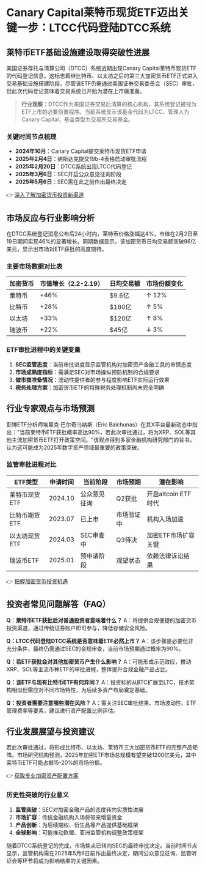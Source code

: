 # Canary Capital莱特币现货ETF迈出关键一步：LTCC代码登陆DTCC系统

## 莱特币ETF基础设施建设取得突破性进展
美国证券存托与清算公司（DTCC）系统近期出现Canary Capital莱特币现货ETF的代码登记信息，这标志着继比特币、以太坊之后的第三大加密货币ETF正式进入交易基础设施搭建阶段。尽管该ETF仍需通过美国证券交易委员会（SEC）审批，但此次代码登记意味着交易系统已开始为潜在上市做准备。

> **行业观察**：DTCC作为美国证券交易后清算的核心机构，其系统登记被视为ETF上市的必要前置程序。当前系统显示该基金代码为LTCC，管理人为Canary Capital，基金类型为交易所交易基金。

### 关键时间节点梳理
- **2024年10月**：Canary Capital提交莱特币现货ETF申请
- **2025年2月4日**：纳斯达克提交19b-4表格启动审批流程
- **2025年2月20日**：DTCC系统出现LTCC代码登记
- **2025年3月6日**：SEC开启公众意见征询阶段
- **2025年5月6日**：SEC需在此之前作出最终决定

👉 [深入了解加密货币投资新渠道](https://bit.ly/okx_welcome)

## 市场反应与行业影响分析
在DTCC系统登记消息公布后24小时内，莱特币价格涨幅达4%，市值在2月2日至19日期间实现46%的显著增长。同期数据显示，该加密货币日均交易额突破96亿美元，显示出市场对ETF获批的高度期待。

### 主要市场数据对比表
| 加密货币 | 市值增长（2.2-2.19） | 日均交易额 | 市场份额变化 |
|----------|----------------------|------------|--------------|
| 莱特币   | +46%                 | $9.6亿     | ↑ 12%        |
| 比特币   | +28%                 | $180亿     | ↑ 5%         |
| 以太坊   | +33%                 | $120亿     | ↑ 8%         |
| 瑞波币   | +22%                 | $45亿      | ↓ 3%         |

### ETF审批进程中的关键变量
1. **SEC监管态度**：当前审批进度显示监管机构对加密资产金融工具的审慎态度
2. **市场成熟度指标**：需满足SEC对市场操纵预防机制的合规要求
3. **做市商准备情况**：流动性提供者的参与程度影响ETF实际运行效果
4. **税务处理方案**：加密货币ETF的特殊税务处理机制尚未完全明确

## 行业专家观点与市场预测
彭博ETF分析师埃里克·巴尔奇乌纳斯（Eric Balchunas）在其X平台最新动态中指出："当前莱特币ETF获批概率高达90%，若此次审批通过，将为XRP、SOL等其他主流加密货币ETF打开政策空间。"该观点得到多家金融机构研究部门的背书，认为这可能成为2025年数字资产领域最重要的政策突破。

### 监管审批进程对比
| ETF类型       | 申请时间 | 当前阶段       | 市场预期    | 潜在影响                 |
|--------------|----------|----------------|-------------|--------------------------|
| 莱特币现货ETF | 2024.10  | 公众意见征询   | Q2获批      | 开启altcoin ETF时代      |
| 比特币期货ETF | 2023.07  | 已上市         | 市场验证中  | 机构入场加速             |
| 以太坊现货ETF | 2024.03  | SEC审查中      | Q3待决      | 加密ETF市场扩容关键       |
| 瑞波币ETF     | 2025.01  | 预申请阶段     | 观望状态    | 依赖法律诉讼结果          |

👉 [把握加密货币投资机遇](https://bit.ly/okx_welcome)

## 投资者常见问题解答（FAQ）

**Q：莱特币ETF获批后对普通投资者意味着什么？**
A：将提供合规便捷的加密货币投资渠道，通过传统证券账户即可参与，降低存储安全风险。

**Q：LTCC代码登陆DTCC系统是否意味着ETF必然上市？**
A：该步骤是必要但非充分条件，最终仍需通过SEC的合规审查，当前市场预期通过概率为90%。

**Q：若ETF获批会对其他加密货币产生什么影响？**
A：可能形成示范效应，推动XRP、SOL等主流币种ETF的审批进程，整体提升合规金融产品占比。

**Q：该ETF与现有比特币ETF有何异同？**
A：投资标的从BTC扩展至LTC，技术架构相似但需应对不同市场特性，为后续多资产布局奠定基础。

**Q：投资者需要注意哪些潜在风险？**
A：需关注SEC审批结果、市场波动性、ETF管理费率等要素，建议进行资产配置比例评估。

## 行业发展展望与投资建议
若此次审批通过，将形成比特币、以太坊、莱特币三大加密货币ETF的完整产品矩阵。市场研究机构预测，2025年加密ETF市场总规模有望突破1200亿美元，其中莱特币ETF可能占据15-20%的市场份额。

👉 [获取专业加密资产配置方案](https://bit.ly/okx_welcome)

### 历史性突破的行业意义
1. **监管突破**：SEC对加密金融产品的态度转向实质性进展
2. **市场扩容**：传统金融机构入场将带来增量资金
3. **产品创新**：为后续期权、衍生品等产品提供基础框架
4. **全球影响**：可能推动欧盟、亚洲监管机构调整政策框架

随着DTCC系统登记的完成，市场焦点已转向SEC的最终审批决定。当前时间节点显示，监管机构需在2025年5月6日前作出最终决定，期间公众意见征询、监管听证会等环节将成为影响结果的关键因素。